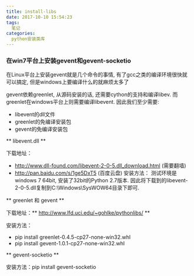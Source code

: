 ```yaml
---
title: install-libs
date: 2017-10-10 15:54:23
tags:
  笔记
categories:
  python安装类库
---
```



### 在win7平台上安装gevent和gevent-socketio

在Linux平台上安装gevent就是几个命令的事情, 有了gcc之类的编译环境很快就可以搞定, 但是windows上要编译什么的就麻烦太多了

gevent依赖greenlet, 从源码安装的话, 还需要cython的支持和编译libev. 而greenlet在windows平台上则需要编译libevent. 因此我们至少需要:

- libevent的dll文件
- greenlet的免编译安装包
- gevent的免编译安装包

** libevent.dll **

下载地址：

- http://www.dll-found.com/libevent-2-0-5.dll_download.html (需要翻墙)
- http://pan.baidu.com/s/1ge5DxT5 (百度云盘)
安装方法： 测试环境是windows 7 64bit, 安装了32bit的Python 2.7版本. 因此将下载到的libevent-2-0-5.dll复制到C:\Windows\SysWOW64目录下即可.

** greenlet 和 gevent **

下载地址：** http://www.lfd.uci.edu/~gohlke/pythonlibs/ **

安装方法：

- pip install greenlet-0.4.5-cp27-none-win32.whl
- pip install gevent-1.0.1-cp27-none-win32.whl

** gevent-socketio **

安装方法：pip install gevent-socketio

